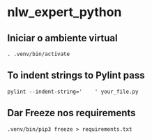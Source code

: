 # nlw_expert_python

## Iniciar o ambiente virtual

`. .venv/bin/activate`

## To indent strings to Pylint pass
`pylint --indent-string='    ' your_file.py`

## Dar Freeze nos requirements
`.venv/bin/pip3 freeze > requirements.txt`